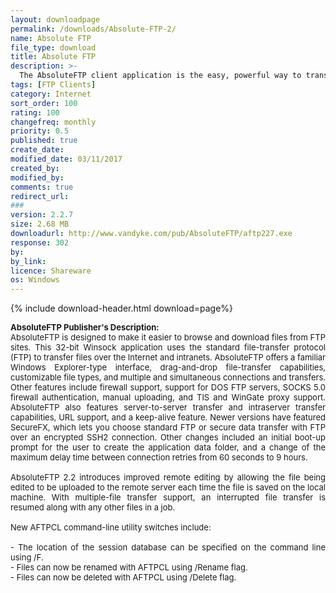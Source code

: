 ```yaml
---
layout: downloadpage
permalink: /downloads/Absolute-FTP-2/
name: Absolute FTP
file_type: download
title: Absolute FTP
description: >-
  The AbsoluteFTP client application is the easy, powerful way to transfer files using FTP, with a simple Explorer-like interface...
tags: [FTP Clients]
category: Internet
sort_order: 100
rating: 100
changefreq: monthly
priority: 0.5
published: true
create_date: 
modified_date: 03/11/2017
created_by: 
modified_by: 
comments: true
redirect_url: 
### 
version: 2.2.7
size: 2.68 MB
downloadurl: http://www.vandyke.com/pub/AbsoluteFTP/aftp227.exe
response: 302
by: 
by_link: 
licence: Shareware
os: Windows
---
```


{% include download-header.html download=page%}

<p style="fix-download-text !important">
<p><font size="2"><p align="justify"><strong>AbsoluteFTP Publisher's Description:</strong> <br />
<font size="2">AbsoluteFTP is designed to make it easier to browse and download files from FTP sites. This 32-bit Winsock application uses the standard file-transfer protocol (FTP) to transfer files over the Internet and intranets. AbsoluteFTP offers a familiar Windows Explorer-type interface, drag-and-drop file-transfer capabilities, customizable file types, and multiple and simultaneous connections and transfers. Other features include firewall support, support for DOS FTP servers, SOCKS 5.0 firewall authentication, manual uploading, and TIS and WinGate proxy support. AbsoluteFTP also features server-to-server transfer and intraserver transfer capabilities, URL support, and a keep-alive feature. Newer versions have featured SecureFX, which lets you choose standard FTP or secure data transfer with FTP over an encrypted SSH2 connection. Other changes included an initial boot-up prompt for the user to create the application data folder, and a change of the maximum delay time between connection retries from 60 seconds to 9 hours. <br />
<br />
AbsoluteFTP 2.2 introduces improved remote editing by allowing the file being edited to be uploaded to the remote server each time the file is saved on the local machine. With multiple-file transfer support, an interrupted file transfer is resumed along with any other files in a job. <br />
<br />
New AFTPCL command-line utility switches include: <br />
<br />
- The location of the session database can be specified on the command line using /F. <br />
- Files can now be renamed with AFTPCL using /Rename flag. <br />
- Files can now be deleted with AFTPCL using /Delete flag. </font></p>
<p><script type="text/javascript"><!--
google_ad_client = "pub-7992644196145801";
google_alternate_color = "FFFFFF";
google_ad_width = 468;
google_ad_height = 15;
google_ad_format = "468x15_0ads_al";
google_ad_channel ="6495800097";
google_color_border = "FFFFFF";
google_color_bg = "FFFFFF";
google_color_link = "000066";
google_color_url = "008000";
google_color_text = "000000";
//--></script></p></p></p>
